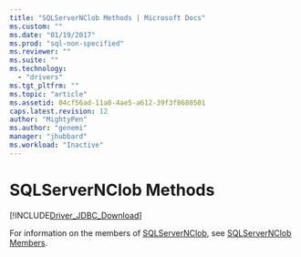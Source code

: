 ```yaml
---
title: "SQLServerNClob Methods | Microsoft Docs"
ms.custom: ""
ms.date: "01/19/2017"
ms.prod: "sql-non-specified"
ms.reviewer: ""
ms.suite: ""
ms.technology: 
  - "drivers"
ms.tgt_pltfrm: ""
ms.topic: "article"
ms.assetid: 04cf56ad-11a8-4ae5-a612-39f3f8680501
caps.latest.revision: 12
author: "MightyPen"
ms.author: "genemi"
manager: "jhubbard"
ms.workload: "Inactive"
---
```

# SQLServerNClob Methods
[!INCLUDE[Driver_JDBC_Download](../../../includes/driver_jdbc_download.md)]

  For information on the members of [SQLServerNClob](../../../connect/jdbc/reference/sqlservernclob-class.md), see [SQLServerNClob Members](../../../connect/jdbc/reference/sqlservernclob-members.md).  
  
  
